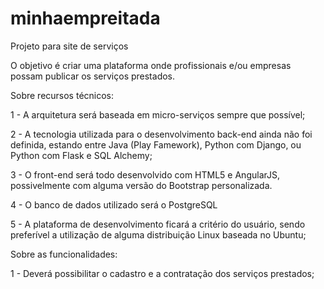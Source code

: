 # minhaempreitada
Projeto para site de serviços

O objetivo é criar uma plataforma onde profissionais e/ou empresas possam publicar os serviços prestados.

Sobre recursos técnicos:

  1 - A arquitetura será baseada em micro-serviços sempre que possível;
  
  2 - A tecnologia utilizada para o desenvolvimento back-end ainda não foi definida, estando entre Java (Play Famework), Python com Django, ou Python com Flask e SQL Alchemy;
  
  3 - O front-end será todo desenvolvido com HTML5 e AngularJS, possivelmente com alguma versão do Bootstrap personalizada.
  
  4 - O banco de dados utilizado será o PostgreSQL
  
  5 - A plataforma de desenvolvimento ficará a critério do usuário, sendo preferível a utilização de alguma distribuição Linux baseada no Ubuntu;


Sobre as funcionalidades:

1 - Deverá possibilitar o cadastro e a contratação dos serviços prestados;
